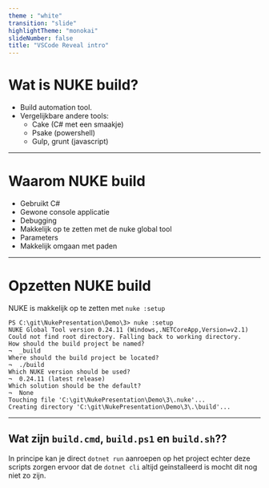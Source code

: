 ```yaml
---
theme : "white"
transition: "slide"
highlightTheme: "monokai"
slideNumber: false
title: "VSCode Reveal intro"
---
```


# Wat is NUKE build?
- Build automation tool. 
- Vergelijkbare andere tools:
  - Cake (C# met een smaakje)
  - Psake (powershell)
  - Gulp, grunt (javascript)

---

# Waarom NUKE build
- Gebruikt C#
- Gewone console applicatie
- Debugging
- Makkelijk op te zetten met de nuke global tool
- Parameters
- Makkelijk omgaan met paden

---

# Opzetten NUKE build
NUKE is makkelijk op te zetten met `nuke :setup`
```console
PS C:\git\NukePresentation\Demo\3> nuke :setup
NUKE Global Tool version 0.24.11 (Windows,.NETCoreApp,Version=v2.1)
Could not find root directory. Falling back to working directory.
How should the build project be named?
¬  _build                                                                                                                                                                                                                                                       
Where should the build project be located?
¬  ./build                                                                                                                                                                                                                                                      
Which NUKE version should be used?
¬  0.24.11 (latest release)
Which solution should be the default?                                                                                                                                                                                                                           
¬  None                                                                                                                                                                                                                                                         
Touching file 'C:\git\NukePresentation\Demo\3\.nuke'...
Creating directory 'C:\git\NukePresentation\Demo\3\.\build'...
```

---

## Wat zijn `build.cmd`, `build.ps1` en `build.sh`??
In principe kan je direct `dotnet run` aanroepen op het project echter deze scripts zorgen ervoor dat de `dotnet cli` altijd geinstalleerd is mocht dit nog niet zo zijn.